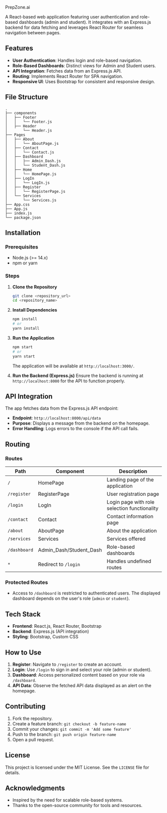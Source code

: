 PrepZone.ai

A React-based web application featuring user authentication and role-based dashboards (admin and student). It integrates with an Express.js backend for data fetching and leverages React Router for seamless navigation between pages.

## Features

- **User Authentication**: Handles login and role-based navigation.
- **Role-Based Dashboards**: Distinct views for Admin and Student users.
- **API Integration**: Fetches data from an Express.js API.
- **Routing**: Implements React Router for SPA navigation.
- **Responsive UI**: Uses Bootstrap for consistent and responsive design.

## File Structure

```
.
├── components
│   ├── Footer
│   │   └── Footer.js
│   ├── Header
│       └── Header.js
├── Pages
│   ├── About
│   │   └── AboutPage.js
│   ├── Contact
│   │   └── Contact.js
│   ├── Dashboard
│   │   ├── Admin_Dash.js
│   │   └── Student_Dash.js
│   ├── Home
│   │   └── HomePage.js
│   ├── LogIn
│   │   └── LogIn.js
│   ├── Register
│   │   └── RegisterPage.js
│   └── Services
│       └── Services.js
├── App.css
├── App.js
├── index.js
└── package.json
```

## Installation

### Prerequisites

- Node.js (>= 14.x)
- npm or yarn

### Steps

1. **Clone the Repository**
   ```bash
   git clone <repository_url>
   cd <repository_name>
   ```

2. **Install Dependencies**
   ```bash
   npm install
   # or
   yarn install
   ```

3. **Run the Application**
   ```bash
   npm start
   # or
   yarn start
   ```

   The application will be available at `http://localhost:3000/`.

4. **Run the Backend (Express.js)**
   Ensure the backend is running at `http://localhost:8000` for the API to function properly.

## API Integration

The app fetches data from the Express.js API endpoint:

- **Endpoint**: `http://localhost:8000/api/data`
- **Purpose**: Displays a message from the backend on the homepage.
- **Error Handling**: Logs errors to the console if the API call fails.

## Routing

### Routes

| Path           | Component          | Description                                   |
|----------------|--------------------|-----------------------------------------------|
| `/`            | HomePage           | Landing page of the application              |
| `/register`    | RegisterPage       | User registration page                       |
| `/login`       | LogIn              | Login page with role selection functionality |
| `/contact`     | Contact            | Contact information page                     |
| `/about`       | AboutPage          | About the application                        |
| `/services`    | Services           | Services offered                             |
| `/dashboard`   | Admin_Dash/Student_Dash | Role-based dashboards                     |
| `*`            | Redirect to `/login` | Handles undefined routes                    |

### Protected Routes
- Access to `/dashboard` is restricted to authenticated users. The displayed dashboard depends on the user's role (`admin` or `student`).

## Tech Stack

- **Frontend**: React.js, React Router, Bootstrap
- **Backend**: Express.js (API integration)
- **Styling**: Bootstrap, Custom CSS

## How to Use

1. **Register**: Navigate to `/register` to create an account.
2. **Login**: Use `/login` to sign in and select your role (admin or student).
3. **Dashboard**: Access personalized content based on your role via `/dashboard`.
4. **API Data**: Observe the fetched API data displayed as an alert on the homepage.

## Contributing

1. Fork the repository.
2. Create a feature branch: `git checkout -b feature-name`
3. Commit your changes: `git commit -m 'Add some feature'`
4. Push to the branch: `git push origin feature-name`
5. Open a pull request.

## License

This project is licensed under the MIT License. See the `LICENSE` file for details.

## Acknowledgments

- Inspired by the need for scalable role-based systems.
- Thanks to the open-source community for tools and resources.
